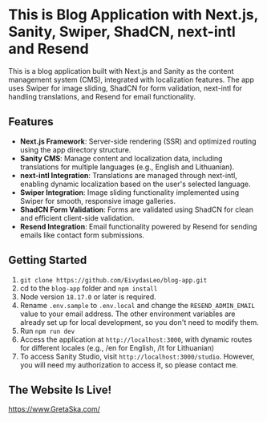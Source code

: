 # This is Blog Application with Next.js, Sanity, Swiper, ShadCN, next-intl and Resend

This is a blog application built with Next.js and Sanity as the content management system (CMS), integrated with localization features. The app uses Swiper for image sliding, ShadCN for form validation, next-intl for handling translations, and Resend for email functionality.

## Features

-   **Next.js Framework**: Server-side rendering (SSR) and optimized routing using the app directory structure.
-   **Sanity CMS**: Manage content and localization data, including translations for multiple languages (e.g., English and Lithuanian).
-   **next-intl Integration**: Translations are managed through next-intl, enabling dynamic localization based on the user's selected language.
-   **Swiper Integration**: Image sliding functionality implemented using Swiper for smooth, responsive image galleries.
-   **ShadCN Form Validation**: Forms are validated using ShadCN for clean and efficient client-side validation.
-   **Resend Integration**: Email functionality powered by Resend for sending emails like contact form submissions.

## Getting Started

1. `git clone https://github.com/EivydasLeo/blog-app.git`
2. cd to the `blog-app` folder and `npm install`
3. Node version `18.17.0` or later is required.
4. Rename `.env.sample` to `.env.local` and change the `RESEND_ADMIN_EMAIL` value to your email address. The other environment variables are already set up for local development, so you don't need to modify them.
5. Run `npm run dev`
6. Access the application at `http://localhost:3000`, with dynamic routes for different locales (e.g., /en for English, /lt for Lithuanian)
7. To access Sanity Studio, visit `http://localhost:3000/studio`. However, you will need my authorization to access it, so please contact me.

## The Website Is Live!

https://www.GretaSka.com/
